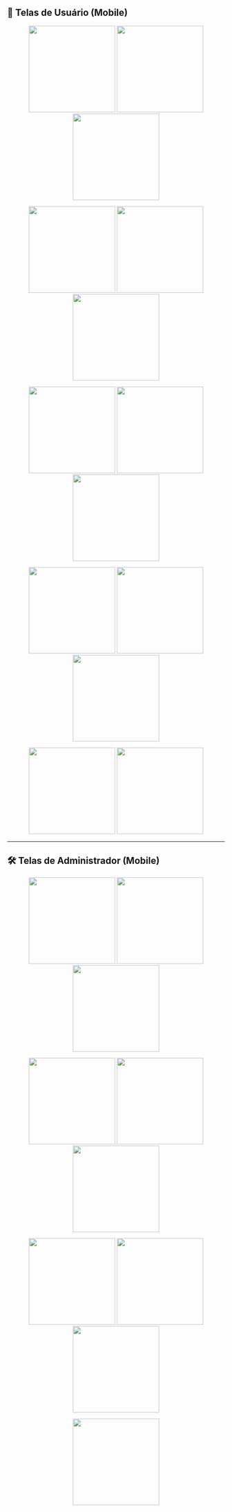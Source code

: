 ## 👤 Telas de Usuário (Mobile)

<p align="center">
  <img src="./img/MobU1.png" width="200"/>
  <img src="./img/MobU2.png" width="200"/>
  <img src="./img/MobU3.png" width="200"/>
</p>

<p align="center">
  <img src="./img/MobU4.png" width="200"/>
  <img src="./img/MobU5.png" width="200"/>
  <img src="./img/MobU6.png" width="200"/>
</p>

<p align="center">
  <img src="./img/MobU7.png" width="200"/>
  <img src="./img/MobU8.png" width="200"/>
  <img src="./img/MobU9.png" width="200"/>
</p>

<p align="center">
  <img src="./img/MobU10.png" width="200"/>
  <img src="./img/MobU11.png" width="200"/>
  <img src="./img/MobU12.png" width="200"/>
</p>

<p align="center">
  <img src="./img/MobU13.png" width="200"/>
  <img src="./img/MobU14.png" width="200"/>
</p>

---

## 🛠️ Telas de Administrador (Mobile)

<p align="center">
  <img src="./img/MobA1.png" width="200"/>
  <img src="./img/MobA2.png" width="200"/>
  <img src="./img/MobA3.png" width="200"/>
</p>

<p align="center">
  <img src="./img/MobA4.png" width="200"/>
  <img src="./img/MobA5.png" width="200"/>
  <img src="./img/MobA6.png" width="200"/>
</p>

<p align="center">
  <img src="./img/MobA7.png" width="200"/>
  <img src="./img/MobA8.png" width="200"/>
  <img src="./img/MobA9.png" width="200"/>
</p>

<p align="center">
  <img src="./img/MobA10.png" width="200"/>
</p>
